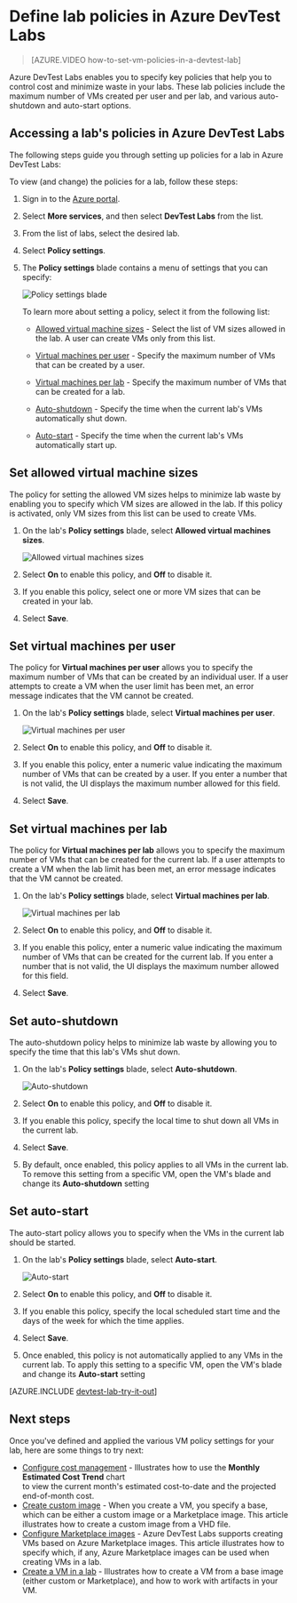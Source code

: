 <properties
    pageTitle="Define lab policies in Azure DevTest Labs| Microsoft Azure"
    description="Learn how to define lab policies such as VM sizes, maximum VMs per user, and shutdown automation."
    services="devtest-lab,virtual-machines"
    documentationCenter="na"
    authors="tomarcher"
    manager="douge"
    editor=""/>

<tags
    ms.service="devtest-lab"
    ms.workload="na"
    ms.tgt_pltfrm="na"
    ms.devlang="na"
    ms.topic="article"
    ms.date="09/12/2016"
    ms.author="tarcher"/>

# <a name="define-lab-policies-in-azure-devtest-labs"></a>Define lab policies in Azure DevTest Labs

> [AZURE.VIDEO how-to-set-vm-policies-in-a-devtest-lab]

Azure DevTest Labs enables you to specify key policies that help you to control cost and minimize waste in your labs. These lab policies include the maximum number of VMs created per user and per lab, and various auto-shutdown and auto-start options. 

## <a name="accessing-a-labs-policies-in-azure-devtest-labs"></a>Accessing a lab's policies in Azure DevTest Labs

The following steps guide you through setting up policies for a lab in Azure DevTest Labs:

To view (and change) the policies for a lab, follow these steps:

1. Sign in to the [Azure portal](http://go.microsoft.com/fwlink/p/?LinkID=525040).

1. Select **More services**, and then select **DevTest Labs** from the list.

1. From the list of labs, select the desired lab.   

1. Select **Policy settings**.

1. The **Policy settings** blade contains a menu of settings that you can specify: 

    ![Policy settings blade](./media/devtest-lab-set-lab-policy/policies.png)

    To learn more about setting a policy, select it from the following list:

    - [Allowed virtual machine sizes](#set-allowed-virtual-machine-sizes) - Select the list of VM sizes allowed in the lab. A user can create VMs only from this list.

    - [Virtual machines per user](#set-virtual-machines-per-user) - Specify the maximum number of VMs that can be created by a user. 

    - [Virtual machines per lab](#set-virtual-machines-per-lab) - Specify the maximum number of VMs that can be created for a lab. 

    - [Auto-shutdown](#set-auto-shutdown) - Specify the time when the current lab's VMs automatically shut down.

    - [Auto-start](#set-auto-start) - Specify the time when the current lab's VMs automatically start up.

## <a name="set-allowed-virtual-machine-sizes"></a>Set allowed virtual machine sizes

The policy for setting the allowed VM sizes helps to minimize lab waste by enabling you to specify which VM sizes are allowed in the lab. If this policy is activated, only VM sizes from this list can be used to create VMs.

1. On the lab's **Policy settings** blade, select **Allowed virtual machines sizes**.

    ![Allowed virtual machines sizes](./media/devtest-lab-set-lab-policy/allowed-vm-sizes.png)
 
1. Select **On** to enable this policy, and **Off** to disable it.

1. If you enable this policy, select one or more VM sizes that can be created in your lab.

1. Select **Save**.

## <a name="set-virtual-machines-per-user"></a>Set virtual machines per user

The policy for **Virtual machines per user** allows you to specify the maximum number of VMs that can be created by an individual user. If a user attempts to create a VM when the user limit has been met, an error message indicates that the VM cannot be created. 

1. On the lab's **Policy settings** blade, select **Virtual machines per user**.

    ![Virtual machines per user](./media/devtest-lab-set-lab-policy/max-vms-per-user.png)

1. Select **On** to enable this policy, and **Off** to disable it.

1. If you enable this policy, enter a numeric value indicating the maximum number of VMs that can be created by a user. If you enter a number that is not valid, the UI displays the maximum number allowed for this field.

1. Select **Save**.

## <a name="set-virtual-machines-per-lab"></a>Set virtual machines per lab

The policy for **Virtual machines per lab** allows you to specify the maximum number of VMs that can be created for the current lab. If a user attempts to create a VM when the lab limit has been met, an error message indicates that the VM cannot be created. 

1. On the lab's **Policy settings** blade, select **Virtual machines per lab**.

    ![Virtual machines per lab](./media/devtest-lab-set-lab-policy/total-vms-allowed.png)

1. Select **On** to enable this policy, and **Off** to disable it.

1. If you enable this policy, enter a numeric value indicating the maximum number of VMs that can be created for the current lab. If you enter a number that is not valid, the UI displays the maximum number allowed for this field.

1. Select **Save**.

## <a name="set-auto-shutdown"></a>Set auto-shutdown

The auto-shutdown policy helps to minimize lab waste by allowing you to specify the time that this lab's VMs shut down.

1. On the lab's **Policy settings** blade, select **Auto-shutdown**.

    ![Auto-shutdown](./media/devtest-lab-set-lab-policy/auto-shutdown.png)

1. Select **On** to enable this policy, and **Off** to disable it.

1. If you enable this policy, specify the local time to shut down all VMs in the current lab.

1. Select **Save**.

1. By default, once enabled, this policy applies to all VMs in the current lab. To remove this setting from a specific VM, open the VM's blade and change its **Auto-shutdown** setting 

## <a name="set-auto-start"></a>Set auto-start

The auto-start policy allows you to specify when the VMs in the current lab should be started.  

1. On the lab's **Policy settings** blade, select **Auto-start**.

    ![Auto-start](./media/devtest-lab-set-lab-policy/auto-start.png)

1. Select **On** to enable this policy, and **Off** to disable it.

1. If you enable this policy, specify the local scheduled start time and the days of the week for which the time applies. 

1. Select **Save**.

1. Once enabled, this policy is not automatically applied to any VMs in the current lab. To apply this setting to a specific VM, open the VM's blade and change its **Auto-start** setting 

[AZURE.INCLUDE [devtest-lab-try-it-out](../../includes/devtest-lab-try-it-out.md)]

## <a name="next-steps"></a>Next steps

Once you've defined and applied the various VM policy settings for your lab, here are some things to try next:

- [Configure cost management](./devtest-lab-configure-cost-management.md) - Illustrates how to use the **Monthly Estimated Cost Trend** chart  
to view the current month's estimated cost-to-date and the projected end-of-month cost.
- [Create custom image](./devtest-lab-create-template.md) - When you create a VM, you specify a base, which can be either a custom image or a Marketplace image. This article illustrates how to create a custom image from a VHD file.
- [Configure Marketplace images](./devtest-lab-configure-marketplace-images.md) - Azure DevTest Labs supports creating VMs based on Azure Marketplace images. This article illustrates how to specify which, if any, Azure Marketplace images can be used when creating VMs in a lab.
- [Create a VM in a lab](./devtest-lab-add-vm-with-artifacts.md) - Illustrates how to create a VM from a base image (either custom or Marketplace), and how to work with artifacts in your VM.
